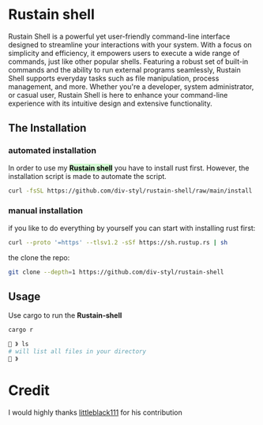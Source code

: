 # Rustain shell 

Rustain Shell is a powerful yet user-friendly command-line interface designed to streamline your interactions with your system. With a focus on simplicity and efficiency, it empowers users to execute a wide range of commands, just like other popular shells. Featuring a robust set of built-in commands and the ability to run external programs seamlessly, Rustain Shell supports everyday tasks such as file manipulation, process management, and more. Whether you're a developer, system administrator, or casual user, Rustain Shell is here to enhance your command-line experience with its intuitive design and extensive functionality.

## The Installation  

### automated installation 

In order to use my <mark style="background: #BBFABBA6;">**Rustain shell**</mark> you have to install rust first. However, the installation script is made to automate the script.

```bash
curl -fsSL https://github.com/div-styl/rustain-shell/raw/main/install | sh
```

### manual installation 

if you like to do everything by yourself you can start with installing rust first:

```bash
curl --proto '=https' --tlsv1.2 -sSf https://sh.rustup.rs | sh
```

the clone the repo:

```bash
git clone --depth=1 https://github.com/div-styl/rustain-shell
```

## Usage

Use cargo to run the **Rustain-shell** 

```bash
cargo r

🫡 》 ls
# will list all files in your directory 
🫡 》
```
# Credit 
I would highly thanks 
[littleblack111](https://github.com/littleblack111) for his contribution